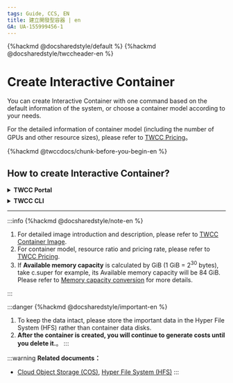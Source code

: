 ```yaml
---
tags: Guide, CCS, EN
title: 建立開發型容器 | en
GA: UA-155999456-1
---
```


{%hackmd @docsharedstyle/default %}
{%hackmd @docsharedstyle/twccheader-en %}

# Create Interactive Container

You can create Interactive Container with one command based on the default information of the system, or choose a container model according to your needs.

For the detailed information of container model (including the number of GPUs and other resource sizes), please refer to [TWCC Pricing](https://www.twcc.ai/doc?page=price#%E5%AE%B9%E5%99%A8%E9%81%8B%E7%AE%97%E6%9C%8D%E5%8B%99-Container-Compute-Service-CCS)。

{%hackmd @twccdocs/chunk-before-you-begin-en %}


## How to create Interactive Container?


<!-- 1 start -->

<details class="docspoiler">

<summary><b>TWCC Portal</b></summary>

<br>


- Click "**Interactive Container**" in the services list. Then in the "**Interactive Management page**", click "**＋CREATE**".

![](https://cos.twcc.ai/SYS-MANUAL/uploads/upload_c40df078ec48ab4db3d060f52d37d092.png)





* Choose Image Type: You can browse and select the deep learning framework optimized by NGC, or directly search for the name of the framework in the serch bar (e.g., PyTorch, TensorFlow...).

![](https://cos.twcc.ai/SYS-MANUAL/uploads/upload_23125243882198a14175e08601869bf1.png)


:::warning
{%hackmd @docsharedstyle/tip-en %}
1. For the NGC container image type, version and package provided by TWCC, please refer to [<ins>Container Images</ins>](https://man.twcc.ai/@twccdocs/ccs-concept-image-main-en)[target=_blank].
2. After the first using, system would record the image in "**Recent Used**" block to speed up your next using.(It will record again after cleaning the browsing history).


:::



* Fill in the basic information and configuration of the container, then click "**NEXT：STORAGE>**".


![](https://cos.twcc.ai/SYS-MANUAL/uploads/upload_91c7749e6f67f44a67078c4c750e93a5.png)



* The system will automatically attach the two directories (/home and /work) of the Hyper File System (HFS) to the container after container creation, so that users can have better performance when running artificial intelligence computing, and can also use TWCC Cloud Object Storage service.


![](https://cos.twcc.ai/SYS-MANUAL/uploads/upload_4d96575f28a9915d5dd3ed4645ab9598.png)


* Click "**NEXT：REVIEW&CREATE>**", review the configuration and price of the container. After confirming, click "**CREATE**" to complete the process.

![](https://cos.twcc.ai/SYS-MANUAL/uploads/upload_f2f1cdd63021d046ab2b6450dba1ca19.png)


</details>

<!-- Space -->

<div style="height:8px"></div>

<!-- 2. start -->

<details class="docspoiler">

<summary><b>TWCC CLI</b></summary>

<br>

### Command

```bash
$ twccli mk ccs [-n] #Name of container
                [-itype] #Image Type
                [-img] #Image Version
                [-gpu] #GPU quantity(Pcs)
```
:::info
{%hackmd @twccdocs/cli-optional-note-en %}
If you do not input any parameters, the container will be created with the default information:

| Image Type, Image | Name of container |Basic Configuration|
| -------- | -------- | -------- |
| TensorFlow (latest environment)    | twcc-cli     | 1 GPU + 04 cores + 090GB memory |


</div>

### Example

- Create a container named **`cusccs`**, image type is **`Caffe2`**, image version is **`caffe2-18.08-py3-v1:latest`**, quantity of GPUs is **`2`**.

```bash
$ twccli mk ccs -itype "Caffe2" -img "caffe2-18.08-py3-v1:latest" -gpu 2 -n cusccs
```

:::danger
{%hackmd @docsharedstyle/important-en %}

- Condition for container name: It must be **lowercase letters or numbers**, **first character must be lowercase letters**, and **length of 6-16 characters**.
-  If the settings do not meet the above conditions, the following error message will appear:
![](https://cos.twcc.ai/SYS-MANUAL/uploads/upload_095834bd7ee5d99d3a70596a7c462629.png)


<!-- :::spoiler 操作範例截圖(點我)
![](https://cos.twcc.ai/SYS-MANUAL/uploads/upload_753112dc54b2646270806ad6385277ba.png)

::: -->

</details>

---

:::info
{%hackmd @docsharedstyle/note-en %}
1. For detailed image introduction and description, please refer to [<ins>TWCC Container Image</ins>](https://man.twcc.ai/@twccdocs/ccs-concept-image-main-en).
2. For container model, resource ratio and pricing rate, please refer to [<ins>TWCC Pricing</ins>](https://www.twcc.ai/doc?page=price#%E5%AE%B9%E5%99%A8%E9%81%8B%E7%AE%97%E6%9C%8D%E5%8B%99-Container-Compute-Service-CCS).
3. If **Available memory capacity** is calculated by GiB (1 GiB =  2<sup>30</sup> bytes), take c.super for example, its Available memory capacity will be 84 GiB. Please refer to [<ins>Memory capacity conversion</ins>](https://man.twcc.ai/@twccdocs/concept-ccs-memory-conversion-en) for more details.<br></ol>
:::

:::danger
{%hackmd @docsharedstyle/important-en %}
1. To keep the data intact, please store the important data in the Hyper File System (HFS) rather than  container data disks.
2. **After the container is created, you will continue to generate costs until you delete it.**。
:::

:::warning
<i class="fa fa-book fa-20" aria-hidden="true"></i> **Related documents：** 
- <a href="https://man.twcc.ai/@twccdocs/doc-cos-main-zh"><ins>Cloud Object Storage (COS)</ins></a>, <a href="https://man.twcc.ai/@twccdocs/doc-hfs-main-zh"><ins>Hyper File System (HFS)</ins></ins></a>
:::
